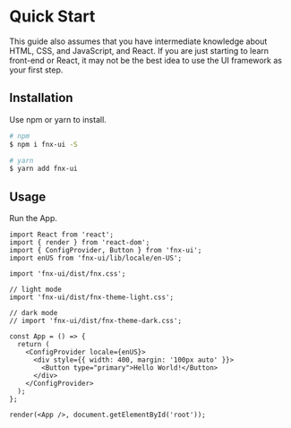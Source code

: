 # Quick Start

This guide also assumes that you have intermediate knowledge about HTML, CSS, and JavaScript, and React. If you are just starting to learn front-end or React, it may not be the best idea to use the UI framework as your first step.

## Installation

Use npm or yarn to install.

```bash
# npm
$ npm i fnx-ui -S

# yarn
$ yarn add fnx-ui
```

## Usage

Run the App.

```tsx
import React from 'react';
import { render } from 'react-dom';
import { ConfigProvider, Button } from 'fnx-ui';
import enUS from 'fnx-ui/lib/locale/en-US';

import 'fnx-ui/dist/fnx.css';

// light mode
import 'fnx-ui/dist/fnx-theme-light.css';

// dark mode
// import 'fnx-ui/dist/fnx-theme-dark.css';

const App = () => {
  return (
    <ConfigProvider locale={enUS}>
      <div style={{ width: 400, margin: '100px auto' }}>
        <Button type="primary">Hello World!</Button>
      </div>
    </ConfigProvider>
  );
};

render(<App />, document.getElementById('root'));
```
